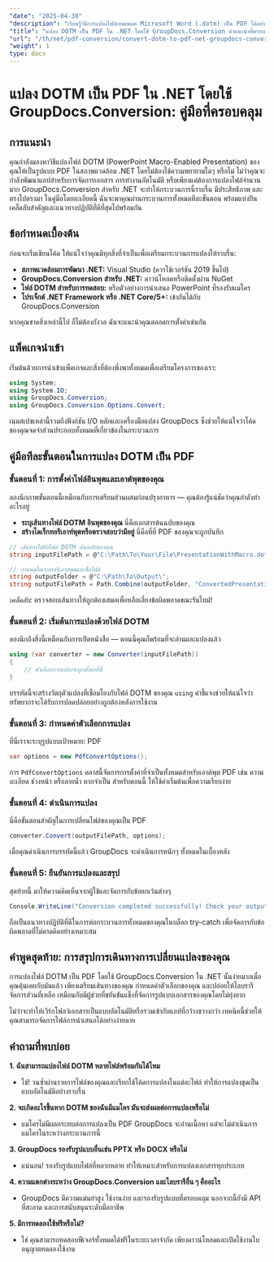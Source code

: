 ```yaml
---
"date": "2025-04-30"
"description": "เรียนรู้วิธีการแปลงไฟล์เทมเพลต Microsoft Word (.dotm) เป็น PDF ได้อย่างราบรื่นโดยใช้ไลบรารี GroupDocs.Conversion อันทรงพลังสำหรับ .NET ปรับปรุงการจัดการเอกสารของคุณให้มีประสิทธิภาพ"
"title": "แปลง DOTM เป็น PDF ใน .NET โดยใช้ GroupDocs.Conversion คำแนะนำที่ครอบคลุม"
"url": "/th/net/pdf-conversion/convert-dotm-to-pdf-net-groupdocs-conversion/"
"weight": 1
type: docs
---
```

# แปลง DOTM เป็น PDF ใน .NET โดยใช้ GroupDocs.Conversion: คู่มือที่ครอบคลุม

## การแนะนำ

คุณกำลังมองหาวิธีแปลงไฟล์ DOTM (PowerPoint Macro-Enabled Presentation) ของคุณให้เป็นรูปแบบ PDF ในสภาพแวดล้อม .NET โดยไม่ต้องใช้ความพยายามใดๆ หรือไม่ ไม่ว่าคุณจะกำลังพัฒนาแอปสำหรับการจัดการเอกสาร การทำงานอัตโนมัติ หรือเพียงแค่ต้องการแปลงไฟล์จำนวนมาก GroupDocs.Conversion สำหรับ .NET จะทำให้กระบวนการนี้ราบรื่น มีประสิทธิภาพ และตรงไปตรงมา ในคู่มือโดยละเอียดนี้ ฉันจะพาคุณผ่านกระบวนการทั้งหมดทีละขั้นตอน พร้อมแบ่งปันเคล็ดลับสำคัญและแนวทางปฏิบัติที่ดีที่สุดไปพร้อมกัน

## ข้อกำหนดเบื้องต้น

ก่อนจะเริ่มเขียนโค้ด ให้แน่ใจว่าคุณมีทุกสิ่งที่จำเป็นเพื่อเตรียมกระบวนการแปลงให้ราบรื่น:

- **สภาพแวดล้อมการพัฒนา .NET:** Visual Studio (ควรใช้เวอร์ชัน 2019 ขึ้นไป)
- **GroupDocs.Conversion สำหรับ .NET:** ดาวน์โหลดหรือติดตั้งผ่าน NuGet
- **ไฟล์ DOTM สำหรับการทดสอบ:** หรือตัวอย่างการนำเสนอ PowerPoint ที่รองรับแมโคร
- **โปรเจ็กต์ .NET Framework หรือ .NET Core/5+:** เข้ากันได้กับ GroupDocs.Conversion

หากคุณขาดสิ่งเหล่านี้ไป ก็ไม่ต้องกังวล ฉันจะแนะนำคุณตลอดการตั้งค่าเช่นกัน


## แพ็คเกจนำเข้า

เริ่มต้นด้วยการนำเข้าแพ็คเกจและสิ่งที่ต้องพึ่งพาทั้งหมดเพื่อเตรียมโครงการของเรา:

```csharp
using System;
using System.IO;
using GroupDocs.Conversion;
using GroupDocs.Conversion.Options.Convert;
```

เนมสเปซเหล่านี้รวมถึงฟังก์ชัน I/O หลักและเครื่องมือแปลง GroupDocs ซึ่งช่วยให้แน่ใจว่าโค้ดของคุณจดจำส่วนประกอบทั้งหมดที่เกี่ยวข้องในกระบวนการ


## คู่มือทีละขั้นตอนในการแปลง DOTM เป็น PDF

### ขั้นตอนที่ 1: การตั้งค่าไฟล์อินพุตและเอาต์พุตของคุณ

ลองนึกภาพขั้นตอนนี้เหมือนกับการเตรียมส่วนผสมก่อนปรุงอาหาร — คุณต้องรู้แน่ชัดว่าคุณกำลังทำอะไรอยู่

- **ระบุเส้นทางไฟล์ DOTM อินพุตของคุณ** นี่คือเอกสารต้นฉบับของคุณ
- **สร้างไดเร็กทอรีเอาท์พุตหรือตรวจสอบว่ามีอยู่** นี่คือที่ที่ PDF ของคุณจะถูกบันทึก

```csharp
// เส้นทางไปยังไฟล์ DOTM ต้นฉบับของคุณ
string inputFilePath = @"C:\Path\To\Your\File\PresentationWithMacro.dotm";

// กำหนดไดเรกทอรีเอาท์พุตและชื่อไฟล์
string outputFolder = @"C:\Path\To\Output\";
string outputFilePath = Path.Combine(outputFolder, "ConvertedPresentation.pdf");
```

*เคล็ดลับ:* ตรวจสอบเส้นทางให้ถูกต้องเสมอเพื่อหลีกเลี่ยงข้อผิดพลาดขณะรันไทม์!

### ขั้นตอนที่ 2: เริ่มต้นการแปลงด้วยไฟล์ DOTM

ลองนึกถึงสิ่งนี้เหมือนกับการเปิดหนังสือ — ตอนนี้คุณก็พร้อมที่จะอ่านและแปลงแล้ว

```csharp
using (var converter = new Converter(inputFilePath))
{
    // ตัวเลือกการแปลงจะถูกตั้งค่าที่นี่
}
```

บรรทัดนี้จะสร้างวัตถุตัวแปลงที่เชื่อมโยงกับไฟล์ DOTM ของคุณ `using` คำชี้แจงช่วยให้แน่ใจว่าทรัพยากรจะได้รับการปลดปล่อยอย่างถูกต้องหลังการใช้งาน

### ขั้นตอนที่ 3: กำหนดค่าตัวเลือกการแปลง

ที่นี่เราจะระบุรูปแบบเป้าหมาย: PDF

```csharp
var options = new PdfConvertOptions();
```

การ `PdfConvertOptions` คลาสนี้จัดการการตั้งค่าที่จำเป็นทั้งหมดสำหรับเอาต์พุต PDF เช่น ความละเอียด ช่วงหน้า หรือลายน้ำ หากจำเป็น สำหรับตอนนี้ ให้ใช้ค่าเริ่มต้นเพื่อความเรียบง่าย

### ขั้นตอนที่ 4: ดำเนินการแปลง

นี่คือขั้นตอนสำคัญในการเปลี่ยนไฟล์ของคุณเป็น PDF

```csharp
converter.Convert(outputFilePath, options);
```

เมื่อคุณดำเนินการบรรทัดนี้แล้ว GroupDocs จะดำเนินการหนักๆ ทั้งหมดในเบื้องหลัง

### ขั้นตอนที่ 5: ยืนยันการแปลงและสรุป

สุดท้ายนี้ มาให้ความคิดเห็นจากผู้ใช้และจัดการกับข้อยกเว้นต่างๆ

```csharp
Console.WriteLine("Conversion completed successfully! Check your output at: " + outputFilePath);
```

ถือเป็นแนวทางปฏิบัติที่ดีในการห่อกระบวนการทั้งหมดของคุณในบล็อก try-catch เพื่อจัดการกับข้อผิดพลาดที่ไม่คาดคิดอย่างเหมาะสม


## คำพูดสุดท้าย: การสรุปการเดินทางการเปลี่ยนแปลงของคุณ

การแปลงไฟล์ DOTM เป็น PDF โดยใช้ GroupDocs.Conversion ใน .NET นั้นง่ายมากเมื่อคุณคุ้นเคยกับมันแล้ว เพียงเตรียมเส้นทางของคุณ กำหนดค่าตัวเลือกของคุณ และปล่อยให้ไลบรารีจัดการส่วนที่เหลือ เหมือนกับมีผู้ช่วยที่ขยันขันแข็งที่จัดการรูปแบบเอกสารของคุณโดยไม่ยุ่งยาก

ไม่ว่าจะทำให้เวิร์กโฟลว์เอกสารเป็นแบบอัตโนมัติหรือรวมเข้ากับแอปที่กว้างขวางกว่า เทคนิคนี้ช่วยให้คุณสามารถจัดการไฟล์การนำเสนอได้อย่างง่ายดาย


## คำถามที่พบบ่อย

**1. ฉันสามารถแปลงไฟล์ DOTM หลายไฟล์พร้อมกันได้ไหม**  
- ใช่! วนซ้ำผ่านรายการไฟล์ของคุณและเรียกใช้โค้ดการแปลงในแต่ละไฟล์ ทำให้การแปลงชุดเป็นแบบอัตโนมัติอย่างราบรื่น

**2. จะเกิดอะไรขึ้นหาก DOTM ของฉันมีแมโคร มันจะส่งผลต่อการแปลงหรือไม่**  
- แมโครไม่มีผลกระทบต่อการแปลงเป็น PDF GroupDocs จะอ่านเนื้อหา แต่จะไม่ดำเนินการแมโครในระหว่างกระบวนการนี้

**3. GroupDocs รองรับรูปแบบอื่นเช่น PPTX หรือ DOCX หรือไม่**  
- แน่นอน! รองรับรูปแบบไฟล์ที่หลากหลาย ทำให้เหมาะสำหรับการแปลงเอกสารทุกประเภท

**4. ความแตกต่างระหว่าง GroupDocs.Conversion และไลบรารีอื่น ๆ คืออะไร**  
- GroupDocs มีความแม่นยำสูง ใช้งานง่าย และรองรับรูปแบบที่ครอบคลุม นอกจากนี้ยังมี API ที่สะอาด และการสนับสนุนระดับมืออาชีพ

**5. มีการทดลองใช้ฟรีหรือไม่?**  
- ใช่ คุณสามารถทดสอบฟีเจอร์ทั้งหมดได้ฟรีในระยะเวลาจำกัด เพียงดาวน์โหลดและเปิดใช้งานใบอนุญาตทดลองใช้งาน
